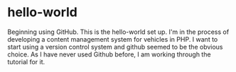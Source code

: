 # hello-world
Beginning using GitHub. This is the hello-world set up.
I'm in the process of developing a content management system for vehicles in PHP. I want to start using a version control system and github seemed to be the obvious choice. As I have never used Github before, I am working through the tutorial for it.
